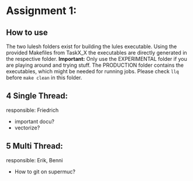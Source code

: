 # Assignment 1:

## How to use
The two lulesh folders exist for building the lules executable. Using the provided Makefiles from TaskX_X the executables are directly generated in the respective folder. **Important:** Only use the EXPERIMENTAL folder if you are playing around and trying stuff. The PRODUCTION folder contains the executables, which might be needed for running jobs. Please check ```llq``` before ```make clean``` in this folder.

## 4 Single Thread: 
responsible: Friedrich

- important docu?
- vectorize?

## 5 Multi Thread:
responsible: Erik, Benni

- How to git on supermuc?


